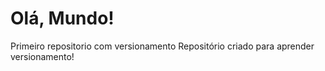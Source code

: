 # Olá, Mundo!
 Primeiro repositorio com versionamento
Repositório criado para aprender versionamento!